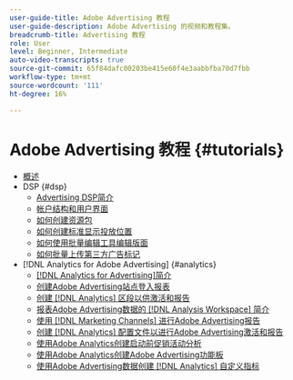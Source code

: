```yaml
---
user-guide-title: Adobe Advertising 教程
user-guide-description: Adobe Advertising 的视频和教程集。
breadcrumb-title: Advertising 教程
role: User
level: Beginner, Intermediate
auto-video-transcripts: true
source-git-commit: 65f84dafc00203be415e60f4e3aabbfba70d7fbb
workflow-type: tm+mt
source-wordcount: '111'
ht-degree: 16%

---
```



# Adobe Advertising 教程 {#tutorials}

+ [概述](overview.md)
+ DSP {#dsp}
   + [Advertising DSP简介](/help/dsp/intro.md)
   + [帐户结构和用户界面](/help/dsp/ui.md)
   + [如何创建资源包](/help/dsp/package-create.md)
   + [如何创建标准显示投放位置](/help/dsp/placement-create.md)
   + [如何使用批量编辑工具编辑版面](/help/dsp/bulk-edit-placement-tools.md)
   + [如何批量上传第三方广告标记](/help/dsp/bulk-upload-third-party-ad-tags.md)
+ [!DNL Analytics for Adobe Advertising] {#analytics}
   + [ [!DNL Analytics for Advertising]简介](/help/integrations/analytics/intro-a4adc.md)
   + [创建Adobe Advertising站点登入报表](/help/integrations/analytics/analytics-site-entry-a4adc.md)
   + [创建 [!DNL Analytics] 区段以供激活和报告](/help/integrations/analytics/analytics-segments-a4adc.md)
   + [报表Adobe Advertising数据的 [!DNL Analysis Workspace] 简介](/help/integrations/analytics/analytics-analysis-workspace-a4adc.md)
   + [使用 [!DNL Marketing Channels] 进行Adobe Advertising报告](/help/integrations/analytics/analytics-reporting-a4adc.md)
   + [创建 [!DNL Analytics] 配置文件以进行Adobe Advertising激活和报告](/help/integrations/analytics/analytics-profiles-a4adc.md)
   + [使用Adobe Analytics创建启动前促销活动分析](/help/integrations/analytics/analytics-pre-launch-a4adc.md)
   + [使用Adobe Analytics创建Adobe Advertising功能板](/help/integrations/analytics/analytics-dashboards-a4adc.md)
   + [使用Adobe Advertising数据创建 [!DNL Analytics] 自定义指标](/help/integrations/analytics/analytics-custom-metrics-a4adc.md)

<!-- Add to DSP chapter once the videos are complete:
  + [How to Create a Placement](/help/dsp/placement-create.md)
  + [Placement Targeting Capabilities](/help/dsp/placement-targeting.md)
  + [Audience Libraries and Applying Behavioral Targeting](/help/dsp/audience-libraries.md)
-->

<!-- If I move the "Analytics for Advertising chapter into a larger Integrations chapter, then I'll need to set up redirects by copying a CSV file into this repo and populating it for those legacy file names. -->
